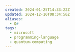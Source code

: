```yaml
---
created: 2024-01-25T14:33:22Z
updated: 2024-12-10T08:34:56Z
aliases:
  - Q#
tags:
  - microsoft
  - programming-language
  - quantum-computing
---
```

